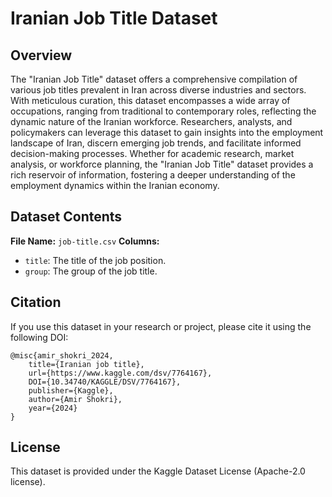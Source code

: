 # Iranian Job Title Dataset

## Overview

The "Iranian Job Title" dataset offers a comprehensive compilation of various job titles prevalent in Iran across diverse industries and sectors. With meticulous curation, this dataset encompasses a wide array of occupations, ranging from traditional to contemporary roles, reflecting the dynamic nature of the Iranian workforce.
Researchers, analysts, and policymakers can leverage this dataset to gain insights into the employment landscape of Iran, discern emerging job trends, and facilitate informed decision-making processes.
Whether for academic research, market analysis, or workforce planning, the "Iranian Job Title" dataset provides a rich reservoir of information, fostering a deeper understanding of the employment dynamics within the Iranian economy.

## Dataset Contents

**File Name:** `job-title.csv`
**Columns:**
- `title`: The title of the job position.
- `group`: The group of the job title.

## Citation

If you use this dataset in your research or project, please cite it using the following DOI:
```
@misc{amir_shokri_2024,
	title={Iranian job title},
	url={https://www.kaggle.com/dsv/7764167},
	DOI={10.34740/KAGGLE/DSV/7764167},
	publisher={Kaggle},
	author={Amir Shokri},
	year={2024}
}
```

## License

This dataset is provided under the Kaggle Dataset License (Apache-2.0 license).
